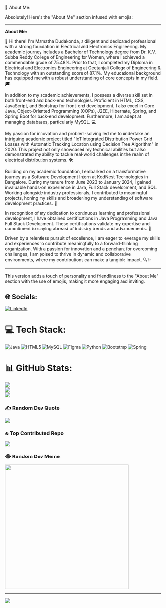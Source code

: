 
💫 About Me:

Absolutely! Here's the "About Me" section infused with emojis:

---

**About Me:**

👋 Hi there! I'm Mamatha Dudakonda, a diligent and dedicated professional with a strong foundation in Electrical and Electronics Engineering. My academic journey includes a Bachelor of Technology degree from Dr. K.V. Subba Reddy College of Engineering for Women, where I achieved a commendable grade of 75.48%. Prior to that, I completed my Diploma in Electrical and Electronics Engineering at Geetanjali College of Engineering & Technology with an outstanding score of 87.1%. My educational background has equipped me with a robust understanding of core concepts in my field. 🎓

In addition to my academic achievements, I possess a diverse skill set in both front-end and back-end technologies. Proficient in HTML, CSS, JavaScript, and Bootstrap for front-end development, I also excel in Core Java, Object-Oriented Programming (OOPs), J2EE, Hibernate, Spring, and Spring Boot for back-end development. Furthermore, I am adept at managing databases, particularly MySQL. 💻

My passion for innovation and problem-solving led me to undertake an intriguing academic project titled "IoT Integrated Distribution Power Grid Losses with Automatic Tracking Location using Decision Tree Algorithm" in 2020. This project not only showcased my technical abilities but also demonstrated my ability to tackle real-world challenges in the realm of electrical distribution systems. 🛠️

Building on my academic foundation, I embarked on a transformative journey as a Software Development Intern at KodNest Technologies in Bangalore. During my tenure from June 2023 to January 2024, I gained invaluable hands-on experience in Java, Full Stack development, and SQL. Working alongside industry professionals, I contributed to meaningful projects, honing my skills and broadening my understanding of software development practices. 💼

In recognition of my dedication to continuous learning and professional development, I have obtained certifications in Java Programming and Java Full Stack Development. These certifications validate my expertise and commitment to staying abreast of industry trends and advancements. 🏅

Driven by a relentless pursuit of excellence, I am eager to leverage my skills and experiences to contribute meaningfully to a forward-thinking organization. With a passion for innovation and a penchant for overcoming challenges, I am poised to thrive in dynamic and collaborative environments, where my contributions can make a tangible impact. 🔍✨

---

This version adds a touch of personality and friendliness to the "About Me" section with the use of emojis, making it more engaging and inviting.

## 🌐 Socials:
[![LinkedIn](https://img.shields.io/badge/LinkedIn-%230077B5.svg?logo=linkedin&logoColor=whit)]( https://www.linkedin.com/in/mamatha-d-359b4b24a/)
# 💻 Tech Stack:
![Java](https://img.shields.io/badge/java-%23ED8B00.svg?style=for-the-badge&logo=openjdk&logoColor=white) ![HTML5](https://img.shields.io/badge/html5-%23E34F26.svg?style=for-the-badge&logo=html5&logoColor=white) ![MySQL](https://img.shields.io/badge/mysql-%2300000f.svg?style=for-the-badge&logo=mysql&logoColor=white) ![Figma](https://img.shields.io/badge/figma-%23F24E1E.svg?style=for-the-badge&logo=figma&logoColor=white) ![Python](https://img.shields.io/badge/python-3670A0?style=for-the-badge&logo=python&logoColor=ffdd54) ![Bootstrap](https://img.shields.io/badge/bootstrap-%238511FA.svg?style=for-the-badge&logo=bootstrap&logoColor=white) ![Spring](https://img.shields.io/badge/spring-%236DB33F.svg?style=for-the-badge&logo=spring&logoColor=white)
# 📊 GitHub Stats:
![](https://github-readme-stats.vercel.app/api?username=kaifk2&theme=dark&hide_border=false&include_all_commits=false&count_private=true)<br/>
![](https://github-readme-streak-stats.herokuapp.com/?user=kaifk2&theme=dark&hide_border=false)<br/>
![](https://github-readme-stats.vercel.app/api/top-langs/?username=kaifk2&theme=dark&hide_border=false&include_all_commits=false&count_private=true&layout=compact)

### ✍️ Random Dev Quote
![](https://quotes-github-readme.vercel.app/api?type=vetical&theme=radical)

### 🔝 Top Contributed Repo
![](https://github-contributor-stats.vercel.app/api?username=kaifk2&limit=5&theme=dark&combine_all_yearly_contributions=true)

### 😂 Random Dev Meme
<img src='https://randommeme-five.vercel.app/' style="height: 400px;"/>

---
[![](https://visitcount.itsvg.in/api?id=kaifk2&icon=0&color=0)](https://visitcount.itsvg.in)

<!-- Proudly created with GPRM ( https://gprm.itsvg.in ) -->
